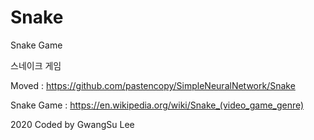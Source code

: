 ﻿# Snake

Snake Game

스네이크 게임



Moved : https://github.com/pastencopy/SimpleNeuralNetwork/Snake


Snake Game : https://en.wikipedia.org/wiki/Snake_(video_game_genre)




2020 Coded by GwangSu Lee
